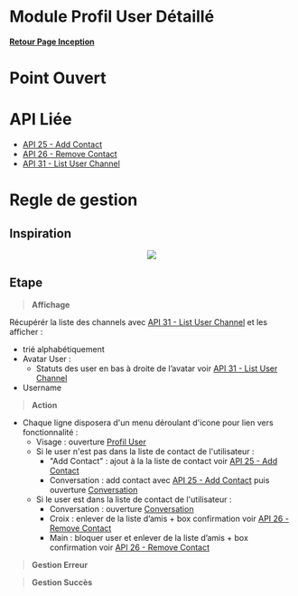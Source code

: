 # Module Profil User Détaillé

**[Retour Page Inception](./00_Page_Transcendence.md)**

# Point Ouvert

# API Liée
- [API 25 - Add Contact](../API/25_Add_Contact.md)
- [API 26 - Remove Contact](../API/26_Remove_Contact.md)
- [API 31 - List User Channel](../API/31_List_User_Channel.md)
# Regle de gestion

## Inspiration
<p align="center">
	<img src="./Inspiration/" />
</p>

## Etape

> **Affichage**

Récupérér la liste des channels avec [API 31 - List User Channel](../API/31_List_User_Channel.md) et les afficher :
- trié alphabétiquement 
- Avatar User : 
	- Statuts des user en bas à droite de l’avatar voir [API 31 - List User Channel](../API/31_List_User_Channel.md)
- Username

> **Action**

- Chaque ligne disposera d'un menu déroulant d'icone pour lien vers fonctionnalité : 
	- Visage : ouverture [Profil User](./13_Profil_User.md)
	- Si le user n'est pas dans la liste de contact de l'utilisateur : 
		- "Add Contact" : ajout à la la liste de contact voir [API 25 - Add Contact](../API/25_Add_Contact.md)
		- Conversation : add contact avec [API 25 - Add Contact](../API/25_Add_Contact.md) puis ouverture [Conversation](./11C_Conversation.md)
	- Si le user est dans la liste de contact de l'utilisateur :
		- Conversation : ouverture [Conversation](./11C_Conversation.md)
		- Croix : enlever de la liste d’amis + box confirmation voir [API 26 - Remove Contact](../API/26_Remove_Contact.md)
		- Main : bloquer user et enlever de la liste d’amis + box confirmation voir [API 26 - Remove Contact](../API/26_Remove_Contact.md)

> **Gestion Erreur**

> **Gestion Succès**
